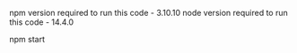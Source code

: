 npm version required to run this code - 3.10.10
node version required to run this code - 14.4.0

npm start




